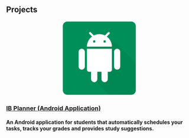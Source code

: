 ## Projects


<p align = "center">
  <img width="200" height="200" src="/images/ib-planner/cover.png">


 
  ### [IB Planner (Android Application)](/IBPlanner/pages/Page_A)
  #### An Android application for students that automatically schedules your tasks, tracks your grades and provides study suggestions. 
  
</p>
